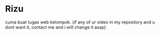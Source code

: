# Rizu
cuma buat tugas web kelompok. (if any of ur video in my repository and u dont want it, contact me and i will change it asap) 
